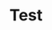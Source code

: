 ---
title: "Test"
passing_percentage: 70
questions:
    - id: "q1"
      text: "Which of the following are characteristics of the pre-DevOps era ?"
      type: "multiple-answers"
      marks: 2
      options:
        - id: "a"
          text: "Inconsistent infrastructure"
          is_correct: true
        - id: "b"
          text: "Operations Engineers did not have a lot of insight into the product they were pushing into production"
          is_correct: true
        - id: "c"
          text: "Infrastructure changes were done in a continuous manner, in small batch releases"
        - id: "d"
          text: "Infrastructure changes were done ad hoc"
        - id: "e"
          text: "Logs were pulled automatically and centrally managed"

    - id: "q2"
      text: "Which of the following are key principles of DevOps?"
      type: "single-answer"
      marks: 2
      options:
        - id: "a"
          text: "Collaboration"
        - id: "b"
          text: "Automation"
        - id: "c"
          text: "Continuous Integration (CI) and Continuous Deployment (CD)"
        - id: "d"
          text: "All of the above"
          is_correct: true


    - id: "q3"
      text: "Which of the following is a popular containerization tool?"
      type: "single-answer"
      marks: 2
      options:
        - id: "a"
          text: "Docker"
          is_correct: true
        - id: "b"
          text: "Prometheus"
        - id: "c"
          text: "Terraform"
        - id: "d"
          text: "DataDog"

layout: "test"
type: "test"
---